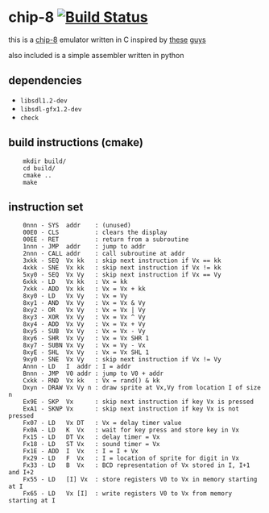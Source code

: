 # chip-8 [![Build Status](https://travis-ci.org/lofaldli/chip-8.svg?branch=master)](https://travis-ci.org/lofaldli/chip-8)

this is a [chip-8][1] emulator written in C inspired by [these][2] [guys][3]

also included is a simple assembler written in python 

[1]: https://en.wikipedia.org/wiki/CHIP-8
[2]: http://devernay.free.fr/hacks/chip8/C8TECH10.HTM
[3]: http://www.multigesture.net/articles/how-to-write-an-emulator-chip-8-interpreter/

## dependencies

- `libsdl1.2-dev`
- `libsdl-gfx1.2-dev`
- `check`

## build instructions (cmake)

        mkdir build/
        cd build/
        cmake ..
        make

## instruction set

        0nnn - SYS  addr    : (unused)
        00E0 - CLS          : clears the display
        00EE - RET          : return from a subroutine
        1nnn - JMP  addr    : jump to addr
        2nnn - CALL addr    : call subroutine at addr
        3xkk - SEQ  Vx kk   : skip next instruction if Vx == kk
        4xkk - SNE  Vx kk   : skip next instruction if Vx != kk
        5xy0 - SEQ  Vx Vy   : skip next instruction if Vx == Vy
        6xkk - LD   Vx kk   : Vx = kk
        7xkk - ADD  Vx kk   : Vx = Vx + kk
        8xy0 - LD   Vx Vy   : Vx = Vy
        8xy1 - AND  Vx Vy   : Vx = Vx & Vy
        8xy2 - OR   Vx Vy   : Vx = Vx | Vy
        8xy3 - XOR  Vx Vy   : Vx = Vx ^ Vy
        8xy4 - ADD  Vx Vy   : Vx = Vx + Vy
        8xy5 - SUB  Vx Vy   : Vx = Vx - Vy
        8xy6 - SHR  Vx Vy   : Vx = Vx SHR 1
        8xy7 - SUBN Vx Vy   : Vx = Vy - Vx
        8xyE - SHL  Vx Vy   : Vx = Vx SHL 1
        9xy0 - SNE  Vx Vy   : skip next instruction if Vx != Vy
        Annn - LD   I  addr : I = addr
        Bnnn - JMP  V0 addr : jump to V0 + addr
        Cxkk - RND  Vx kk   : Vx = rand() & kk
        Dxyn - DRAW Vx Vy n : draw sprite at Vx,Vy from location I of size n
        Ex9E - SKP  Vx      : skip next instruction if key Vx is pressed
        ExA1 - SKNP Vx      : skip next instruction if key Vx is not pressed
        Fx07 - LD   Vx DT   : Vx = delay timer value
        Fx0A - LD   K  Vx   : wait for key press and store key in Vx
        Fx15 - LD   DT Vx   : delay timer = Vx
        Fx18 - LD   ST Vx   : sound timer = Vx
        Fx1E - ADD  I  Vx   : I = I + Vx
        Fx29 - LD   F  Vx   : I = location of sprite for digit in Vx
        Fx33 - LD   B  Vx   : BCD representation of Vx stored in I, I+1 and I+2
        Fx55 - LD   [I] Vx  : store registers V0 to Vx in memory starting at I
        Fx65 - LD   Vx [I]  : write registers V0 to Vx from memory starting at I
